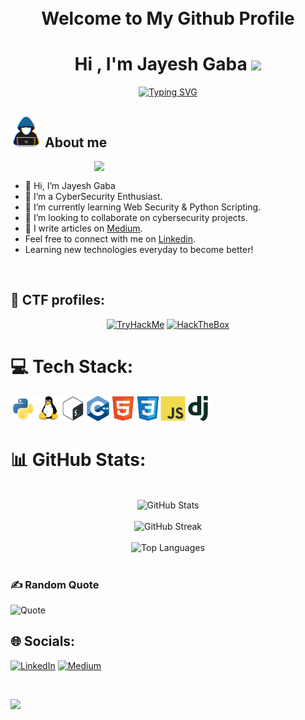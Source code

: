 <h1 align="Center">
    <br>
    Welcome to My Github Profile 
  <br>
</h1>


<h1 align="center"><b>Hi , I'm Jayesh Gaba </b><img src="https://media.giphy.com/media/hvRJCLFzcasrR4ia7z/giphy.gif" width="35"></h1>

<p align="center">
  <a href="https://git.io/typing-svg"><img src="https://readme-typing-svg.herokuapp.com?font=Orbitron&weight=600&size=30&duration=3000&pause=1000&color=00C004D7&center=true&vCenter=true&width=500&lines=Cybersecurity+Enthusiast;CTF+Player;Avid+Learner+%26+Researcher;Bug+Bounty+Hunter" alt="Typing SVG" /></a>
</p>



## <picture><img src = "https://github.com/MdAmiruddin/MdAmiruddin/blob/main/Assets/about_me.gif" width = 50px></picture> **About me**
<picture> <img align="right" src="https://i.giphy.com/media/v1.Y2lkPTc5MGI3NjExd3RrZHRpdW9rNmV5N3NiY3J1bnFyejZtNnV5bmlwYmFyZHIxZXQ5YyZlcD12MV9pbnRlcm5hbF9naWZfYnlfaWQmY3Q9Zw/115BJle6N2Av0A/giphy.gif" width = 370px></picture>

<br>



- 👋 Hi, I’m Jayesh Gaba
- 👀 I’m a CyberSecurity Enthusiast.
- 🌱 I’m currently learning Web Security & Python Scripting.
- 🤝 I’m looking to collaborate on cybersecurity projects.
- 📝 I write articles on [Medium](https://medium.com/@jayeshgaba01).
- Feel free to connect with me on [Linkedin](https://www.linkedin.com/in/jayesh-gaba).
- Learning new technologies everyday to become better!
 
 
<br>



## :triangular_flag_on_post: CTF profiles:

<div align="center">
 <a href="https://tryhackme.com/p/Thnts"><img src="https://tryhackme-badges.s3.amazonaws.com/Thnts.png?5" alt="TryHackMe"></a>
 <a href="https://app.hackthebox.com/profile/1478033"><img src="https://www.hackthebox.com/badge/image/1478033" alt="HackTheBox"></a>
</div>


# 💻 Tech Stack:
<p align="left"><a href="https://www.python.org/" target="_blank" rel="noreferrer"><img src="https://raw.githubusercontent.com/devicons/devicon/master/icons/python/python-original.svg" alt="python" width="40" height="40"/></a><a href="https://www.linux.org/" target="_blank" rel="noreferrer"><img src="https://raw.githubusercontent.com/devicons/devicon/master/icons/linux/linux-original.svg" alt="linux" width="40" height="40"/></a><a href="https://www.gnu.org/software/bash/" target="_blank" rel="noreferrer"><img src="https://raw.githubusercontent.com/devicons/devicon/master/icons/bash/bash-original.svg" alt="bash" width="40" height="40"/></a><a href="https://cplusplus.com/" target="_blank" rel="noreferrer"><img src="https://raw.githubusercontent.com/devicons/devicon/master/icons/cplusplus/cplusplus-original.svg" alt="c++" width="40" height="40"/></a><a href="" target="_blank" rel="noreferrer"><img src="https://raw.githubusercontent.com/devicons/devicon/master/icons/html5/html5-original.svg" alt="html" width="40" height="40"/></a><a href="" target="_blank" rel="noreferrer"><img src="https://raw.githubusercontent.com/devicons/devicon/master/icons/css3/css3-original.svg" alt="css" width="40" height="40"/></a><a href="" target="_blank" rel="noreferrer"><img src="https://raw.githubusercontent.com/devicons/devicon/master/icons/javascript/javascript-original.svg" alt="javascript" width="40" height="40"/></a><a href="" target="_blank" rel="noreferrer"><img src="https://raw.githubusercontent.com/devicons/devicon/refs/heads/master/icons/django/django-plain.svg" alt="javascript" width="40" height="40"/></a></p>
<br\>
<br\>
<br\>

# 📊 GitHub Stats:
<br>
<div align="center">
    <img src="https://github-readme-stats.vercel.app/api?username=JayGaba&theme=tokyonight&hide_border=false&include_all_commits=true&count_private=true&PAT_1" alt="GitHub Stats" style="display: inline-block;"><br>
    <br>
    <img src="https://github-readme-streak-stats.herokuapp.com/?user=JayGaba&theme=tokyonight&hide_border=false" alt="GitHub Streak" style="display: inline-block;">
</div>
<br>
<div align="center">
    <img src="https://github-readme-stats.vercel.app/api/top-langs/?username=JayGaba&theme=tokyonight&hide_border=false&include_all_commits=true&count_private=true&layout=compact" alt="Top Languages">
</div>

<br>

### ✍️ Random Quote
![Quote](https://github-readme-quotes-bay.vercel.app/quote?layout=socrates&quoteCategory=programming&theme=tokyonight)
<br>


## 🌐 Socials:
[![LinkedIn](https://img.shields.io/badge/LinkedIn-%230077B5.svg?logo=linkedin&logoColor=white)](https://www.linkedin.com/in/jayesh-gaba) [![Medium](https://img.shields.io/badge/Medium-12100E?logo=medium&logoColor=white)](https://medium.com/@jayeshgaba01) 


<br>

![](https://visitcount.itsvg.in/api?id=JayGaba&icon=2&color=1)


